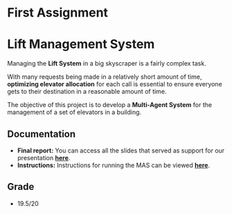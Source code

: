 # First Assignment

# Lift Management System

Managing the **Lift System** in a big skyscraper is a fairly complex task.

With many requests being made in a relatively short amount of time, **optimizing elevator allocation** for each call is essential to ensure everyone gets to their destination in a reasonable amount of time.

The objective of this project is to develop a **Multi-Agent System** for the management of a set of elevators in a building.

## Documentation
 * **Final report:** You can access all the slides that served as support for our presentation **[here](https://github.com/vitorhugo13/feup-aiad/blob/main/1st%20Assignment/docs/report.pdf)**.  
* **Instructions:** Instructions for running the MAS can be viewed **[here](https://github.com/vitorhugo13/feup-aiad/blob/main/1st%20Assignment/docs/README.txt)**.
## Grade
* 19.5/20
